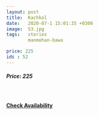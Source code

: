 ```yaml
---
layout: post
title:  Kachkol
date:   2020-07-1 15:01:35 +0300
image:  53.jpg
tags:   stories
        manmohan-bawa

price: 225
ids : 52
---
```



<h5>Price: 225</h5><br>

<h4><a class="add-cart cart1" href="{{ site.baseurl }}/books#52"><b>Check Availability</b></a></h4>




<body>
 <script src="{{ site.baseurl }}/js/main.js"></script>
 </body>